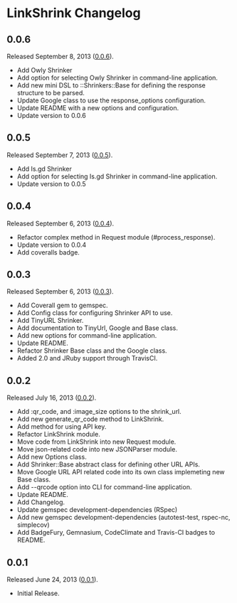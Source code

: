 # LinkShrink Changelog

## 0.0.6

Released September 8, 2013 ([0.0.6](https://github.com/jonahoffline/link_shrink/tree/v0.0.6)).

* Add Owly Shrinker
* Add option for selecting Owly Shrinker in command-line application.
* Add new mini DSL to ::Shrinkers::Base for defining the response structure to be parsed.
* Update Google class to use the response_options configuration.
* Update README with a new options and configuration.
* Update version to 0.0.6

## 0.0.5

Released September 7, 2013 ([0.0.5](https://github.com/jonahoffline/link_shrink/tree/v0.0.5)).

* Add Is.gd Shrinker
* Add option for selecting Is.gd Shrinker in command-line application.
* Update version to 0.0.5

## 0.0.4

Released September 6, 2013 ([0.0.4](https://github.com/jonahoffline/link_shrink/tree/v0.0.4)).

* Refactor complex method in Request module (#process_response).
* Update version to 0.0.4
* Add coveralls badge.

## 0.0.3

Released September 6, 2013 ([0.0.3](https://github.com/jonahoffline/link_shrink/tree/v0.0.3)).

* Add Coverall gem to gemspec.
* Add Config class for configuring Shrinker API to use.
* Add TinyURL Shrinker.
* Add documentation to TinyUrl, Google and Base class.
* Add new options for command-line application.
* Update README.
* Refactor Shrinker Base class and the Google class.
* Added 2.0 and JRuby support through TravisCI.

## 0.0.2

Released July 16, 2013 ([0.0.2](https://github.com/jonahoffline/link_shrink/tree/v0.0.2)).

* Add :qr_code, and :image_size options to the shrink_url.
* Add new generate_qr_code method to LinkShrink.
* Add method for using API key.
* Refactor LinkShrink module.
* Move code from LinkShrink into new Request module.
* Move json-related code into new JSONParser module.
* Add new Options class.
* Add Shrinker::Base abstract class for defining other URL APIs.
* Move Google URL API related code into its own class implemeting new Base class.
* Add --qrcode option into CLI for command-line application.
* Update README.
* Add Changelog.
* Update gemspec development-dependencies (RSpec)
* Add new gemspec development-dependencies (autotest-test, rspec-nc, simplecov)
* Add BadgeFury, Gemnasium, CodeClimate and Travis-CI badges to README.

## 0.0.1

Released June 24, 2013 ([0.0.1](https://github.com/jonahoffline/link_shrink/tree/v0.0.1)).

* Initial Release.